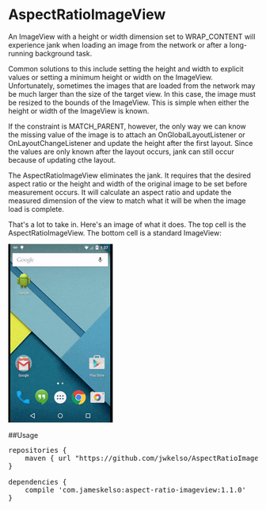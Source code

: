 # AspectRatioImageView

An ImageView with a height or width dimension set to WRAP_CONTENT will experience jank when loading an image from the network or after a long-running background task.

Common solutions to this include setting the height and width to explicit values or setting a minimum height or width on the ImageView. Unfortunately, sometimes the images that are loaded from the network may be much larger than the size of the target view. In this case, the image must be resized to the bounds of the ImageView. This is simple when either the height or width of the ImageView is known.

If the constraint is MATCH_PARENT, however, the only way we can know the missing value of the image is to attach an OnGlobalLayoutListener or OnLayoutChangeListener and update the height after the first layout. Since the values are only known after the layout occurs, jank can still occur because of updating cthe layout.

The AspectRatioImageView eliminates the jank. It requires that the desired aspect ratio or the height and width of the original image to be set before measurement occurs. It will calculate an aspect ratio and update the measured dimension of the view to match what it will be when the image load is complete.

That's a lot to take in. Here's an image of what it does. The top cell is the AspectRatioImageView. The bottom cell is a standard ImageView:

![alt text](loading.gif?raw=true  "Demonstration Image")

##Usage
<pre>repositories {
    maven { url "https://github.com/jwkelso/AspectRatioImageView/raw/master/maven/aspect-ratio-imageview/" }
}

dependencies {
    compile 'com.jameskelso:aspect-ratio-imageview:1.1.0'
}
</pre>